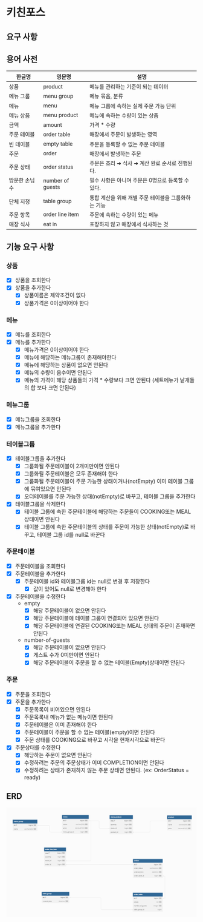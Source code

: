 # 키친포스

## 요구 사항

## 용어 사전

| 한글명 | 영문명 | 설명 |
| --- | --- | --- |
| 상품 | product | 메뉴를 관리하는 기준이 되는 데이터 |
| 메뉴 그룹 | menu group | 메뉴 묶음, 분류 |
| 메뉴 | menu | 메뉴 그룹에 속하는 실제 주문 가능 단위 |
| 메뉴 상품 | menu product | 메뉴에 속하는 수량이 있는 상품 |
| 금액 | amount | 가격 * 수량 |
| 주문 테이블 | order table | 매장에서 주문이 발생하는 영역 |
| 빈 테이블 | empty table | 주문을 등록할 수 없는 주문 테이블 |
| 주문 | order | 매장에서 발생하는 주문 |
| 주문 상태 | order status | 주문은 조리 ➜ 식사 ➜ 계산 완료 순서로 진행된다. |
| 방문한 손님 수 | number of guests | 필수 사항은 아니며 주문은 0명으로 등록할 수 있다. |
| 단체 지정 | table group | 통합 계산을 위해 개별 주문 테이블을 그룹화하는 기능 |
| 주문 항목 | order line item | 주문에 속하는 수량이 있는 메뉴 |
| 매장 식사 | eat in | 포장하지 않고 매장에서 식사하는 것 |

## 기능 요구 사항
### 상품
-[x] 상품을 조회한다
-[x] 상품을 추가한다
  -[x] 상품이름은 제약조건이 없다
  -[x] 상품가격은 0이상이어야 한다

### 메뉴
-[x] 메뉴를 조회한다
-[x] 메뉴를 추가한다
  -[x] 메뉴가격은 0이상이어야 한다
  -[x] 메뉴에 해당하는 메뉴그룹이 존재해야한다
  -[x] 메뉴에 해당하는 상품이 없으면 안된다
  -[x] 메뉴의 수량이 음수이면 안된다 
  -[x] 메뉴의 가격이 해당 상품들의 가격 * 수량보다 크면 안된다 (세트메뉴가 낱개들의 합 보다 크면 안된다)

### 메뉴그룹
-[x] 메뉴그룹을 조회한다
-[x] 메뉴그룹을 추가한다

### 테이블그룹
-[x] 테이블그룹을 추가한다
  -[x] 그룹화될 주문테이블이 2개미만이면 안된다
  -[x] 그룹화될 주문테이블은 모두 존재해야 한다
  -[x] 그룹화될 주문테이블이 주문 가능한 상태이거나(notEmpty) 이미 테이블 그룹에 묶여있으면 안된다
  -[x] 오더테이블를 주문 가능한 상태(notEmpty)로 바꾸고, 테이블 그룹을 추가한다
-[x] 테이블그룹을 삭제한다
  -[x] 테이블 그룹에 속한 주문테이블에 해당하는 주문들이 COOKING또는 MEAL 상태이면 안된다
  -[x] 테이블 그룹에 속한 주문테이블의 상태를 주문이 가능한 상태(notEmpty)로 바꾸고, 테이블 그룹 id를 null로 바꾼다

### 주문테이블
-[x] 주문테이블을 조회한다
-[x] 주문테이블을 추가한다
  -[x] 주문테이블 id와 테이블그룹 id는 null로 변경 후 저장한다
    -[x] 값이 있어도 null로 변경해야 한다
-[x] 주문테이블을 수정한다
  - empty
    -[x] 해당 주문테이블이 없으면 안된다
    -[x] 해당 주문테이블에 테이블 그룹이 연결되어 있으면 안된다
    -[x] 해당 주문테이블에 연결된 COOKING또는 MEAL 상태의 주문이 존재하면 안된다
  - number-of-guests
    -[x] 해당 주문테이블이 없으면 안된다
    -[x] 게스트 수가 0미만이면 안된다
    -[x] 해당 주문테이블이 주문을 할 수 없는 테이블(Empty)상태이면 안된다

### 주문
-[x] 주문을 조회한다
-[x] 주문을 추가한다
  -[x] 주문목록이 비어있으면 안된다
  -[x] 주문목록내 메뉴가 없는 메뉴이면 안된다
  -[x] 주문테이블은 이미 존재해야 한다
  -[x] 주문테이블이 주문을 할 수 없는 테이블(empty)이면 안된다
  -[x] 주문 상태를 COOKING으로 바꾸고 시각을 현재시각으로 바꾼다
-[x] 주문상태를 수정한다
  -[x] 해당하는 주문이 없으면 안된다
  -[x] 수정하려는 주문의 주문상태가 이미 COMPLETION이면 안된다
  -[x] 수정하려는 상태가 존재하지 않는 주문 상태면 안된다. (ex: OrderStatus = ready)

## ERD
![img.png](img.png)
